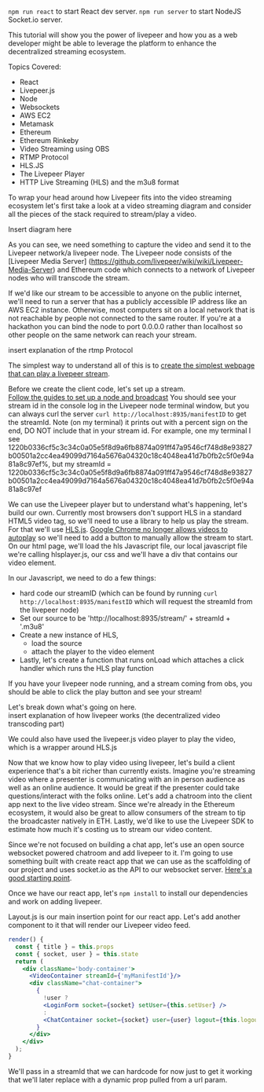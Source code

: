 ``` npm run react ``` to start React dev server.
``` npm run server ``` to start NodeJS Socket.io server.

This tutorial will show you the power of livepeer and how you as a web developer might be able to leverage the platform to enhance the decentralized streaming ecosystem.  

Topics Covered:
- React
- Livepeer.js
- Node
- Websockets
- AWS EC2
- Metamask
- Ethereum
- Ethereum Rinkeby
- Video Streaming using OBS
- RTMP Protocol
- HLS.JS
- The Livepeer Player
- HTTP Live Streaming (HLS) and the m3u8 format

To wrap your head around how Livepeer fits into the video streaming ecosystem let's first take a look at a video streaming diagram and consider all the pieces of the stack required to stream/play a video.

Insert diagram here


As you can see, we need something to capture the video and send it to the Livepeer network/a livepeer node.  The Livepeer node consists of the [Livepeer Media Server] (https://github.com/livepeer/wiki/wiki/Livepeer-Media-Server) and Ethereum code which connects to a network of Livepeer nodes who will transcode the stream.

If we'd like our stream to be accessible to anyone on the public internet, we'll need to run a server that has a publicly accessible IP address like an AWS EC2 instance.  Otherwise, most computers sit on a local network that is not reachable by people not connected to the same router.  If you're at a hackathon you can bind the node to port 0.0.0.0 rather than localhost so other people on the same network can reach your stream.  

insert explanation of the rtmp Protocol

The simplest way to understand all of this is to [create the simplest webpage that can play a livepeer stream](https://github.com/blake41/livepeer-simple-video-player).  

Before we create the client code, let's set up a stream.  
[Follow the guides to set up a node and broadcast](https://github.com/livepeer/wiki/wiki/Blueprint:-set-up-a-broadcasting-node-using-Livepeer-and-OBS)
You should see your stream id in the console log in the Livepeer node terminal window, but you can always curl the server ```curl http://localhost:8935/manifestID``` to get the streamId.  Note (on my terminal) it prints out with a percent sign on the end, DO NOT include that in your stream id. For example, one my terminal I see 1220b0336cf5c3c34c0a05e5f8d9a6fb8874a091ff47a9546cf748d8e93827b00501a2cc4ea49099d7164a5676a04320c18c4048ea41d7b0fb2c5f0e94a81a8c97ef%, but my streamId = 1220b0336cf5c3c34c0a05e5f8d9a6fb8874a091ff47a9546cf748d8e93827b00501a2cc4ea49099d7164a5676a04320c18c4048ea41d7b0fb2c5f0e94a81a8c97ef

We can use the Livepeer player but to understand what's happening, let's build our own.  Currently most browsers don't support HLS in a standard HTML5 video tag, so we'll need to use a library to help us play the stream.  For that we'll use [HLS.js](https://github.com/video-dev/hls.js/).  [Google Chrome no longer allows videos to autoplay](https://developers.google.com/web/updates/2017/09/autoplay-policy-changes) so we'll need to add a button to manually allow the stream to start.  
On our html page, we'll load the hls Javascript file, our local javascript file we're calling hlsplayer.js, our css and we'll have a div that contains our video element.  

In our Javascript, we need to do a few things:
- hard code our streamID (which can be found by running ```curl http://localhost:8935/manifestID``` which will request the streamId from the livepeer node)
- Set our source to be 'http://localhost:8935/stream/' + streamId + '.m3u8'
- Create a new instance of HLS,
  - load the source
  - attach the player to the video element
- Lastly, let's create a function that runs onLoad which attaches a click handler which runs the HLS play function

If you have your livepeer node running, and a stream coming from obs, you should be able to click the play button and see your stream!  

Let's break down what's going on here.  
insert explanation of how livepeer works (the decentralized video transcoding part)

We could also have used the livepeer.js video player to play the video, which is a wrapper around HLS.js

Now that we know how to play video using livepeer, let's build a client experience that's a bit richer than currently exists.  Imagine you're streaming video where a presenter is communicating with an in person audience as well as an online audience.  It would be great if the presenter could take questions/interact with the folks online.  Let's add a chatroom into the client app next to the live video stream.  Since we're already in the Ethereum ecosystem, it would also be great to allow consumers of the stream to tip the broadcaster natively in ETH.  Lastly, we'd like to use the Livepeer SDK to estimate how much it's costing us to stream our video content.  

Since we're not focused on building a chat app, let's use an open source websocket powered chatroom and add livepeer to it.  I'm going to use something built with create react app that we can use as the scaffolding of our project and uses socket.io as the API to our websocket server.  [Here's a good starting point](https://github.com/vlw0052/Tutorial---ReactJS-and-Socket.io-Chat-App).

Once we have our react app, let's `npm install` to install our dependencies and work on adding livepeer.

Layout.js is our main insertion point for our react app.  Let's add another component to it that will render our Livepeer video feed.  

```jsx
render() {
  const { title } = this.props
  const { socket, user } = this.state
  return (
    <div className='body-container'>
      <VideoContainer streamId={'myManifestId'}/>
      <div className="chat-container">
        {
          !user ?
          <LoginForm socket={socket} setUser={this.setUser} />
          :
          <ChatContainer socket={socket} user={user} logout={this.logout}/>
        }
      </div>
    </div>
  );
}
```  

We'll pass in a streamId that we can hardcode for now just to get it working that we'll later replace with a dynamic prop pulled from a url param.
